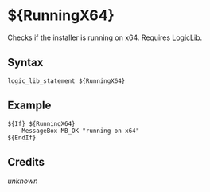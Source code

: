 # ${RunningX64}

Checks if the installer is running on x64. Requires [LogicLib][1].

## Syntax

    logic_lib_statement ${RunningX64}

## Example

    ${If} ${RunningX64}
        MessageBox MB_OK "running on x64"
    ${EndIf}

## Credits

*unknown*

[1]: https://github.com/NSIS-Handbook/Documentation/tree/master/Includes/LogicLib
